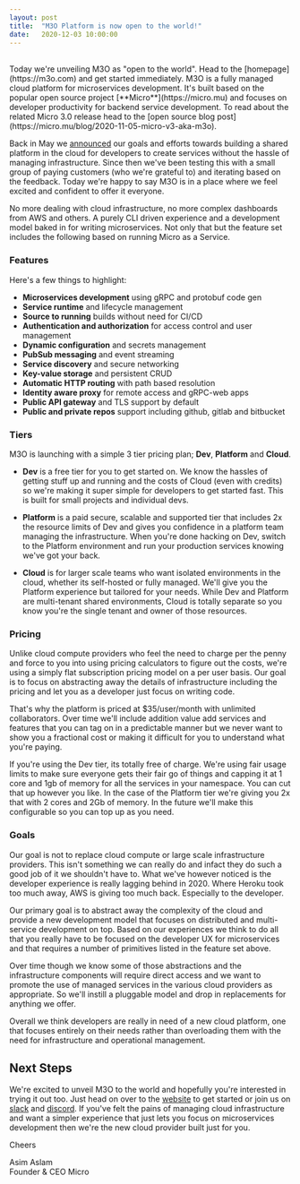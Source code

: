 ```yaml
---
layout:	post
title:	"M3O Platform is now open to the world!"
date:	2020-12-03 10:00:00
---
```

<br>
Today we're unveiling M3O as "open to the world". Head to the [homepage](https://m3o.com) and get started immediately. 
M3O is a fully managed cloud platform for microservices development. It's built based on the 
popular open source project [**Micro**](https://micro.mu) and focuses on developer productivity for backend service development. To read about 
the related Micro 3.0 release head to the [open source blog post](https://micro.mu/blog/2020-11-05-micro-v3-aka-m3o).

Back in May we [announced](/blog/2020/07/30/m3o-a-cloud-native-platform-built-for-developers.html) our goals and efforts towards building a 
shared platform in the cloud for developers to create services without the hassle of managing infrastructure. Since then we've been testing 
this with a small group of paying customers (who we're grateful to) and iterating based on the feedback. Today we're happy to say M3O is 
in a place where we feel excited and confident to offer it everyone.

No more dealing with cloud infrastructure, no more complex dashboards from AWS and others. A purely CLI driven experience and a development model 
baked in for writing microservices. Not only that but the feature set includes the following based on running Micro as a Service.

### Features

Here's a few things to highlight:

- **Microservices development** using gRPC and protobuf code gen
- **Service runtime** and lifecycle management
- **Source to running** builds without need for CI/CD
- **Authentication and authorization** for access control and user management
- **Dynamic configuration** and secrets management
- **PubSub messaging** and event streaming
- **Service discovery** and secure networking
- **Key-value storage** and persistent CRUD
- **Automatic HTTP routing** with path based resolution
- **Identity aware proxy** for remote access and gRPC-web apps
- **Public API gateway** and TLS support by default
- **Public and private repos** support including  github, gitlab and bitbucket


### Tiers

M3O is launching with a simple 3 tier pricing plan; **Dev**, **Platform** and **Cloud**. 

- **Dev** is a free tier for you to get started on. We know the hassles of getting stuff up and running and the costs of Cloud 
(even with credits) so we're making it super simple for developers to get started fast. This is built for small projects and individual devs.

- **Platform** is a paid secure, scalable and supported tier that includes 2x the resource limits of Dev and gives you confidence in a 
platform team managing the infrastructure. When you're done hacking on Dev, switch to the Platform environment and run your 
production services knowing we've got your back.

- **Cloud** is for larger scale teams who want isolated environments in the cloud, whether its self-hosted or fully managed. We'll give 
you the Platform experience but tailored for your needs. While Dev and Platform are multi-tenant shared environments, Cloud is totally 
separate so you know you're the single tenant and owner of those resources.

### Pricing

Unlike cloud compute providers who feel the need to charge per the penny and force to you into using pricing calculators to figure out the 
costs, we're using a simply flat subscription pricing model on a per user basis. Our goal is to focus on abstracting away the details 
of infrastructure including the pricing and let you as a developer just focus on writing code. 

That's why the platform is priced at $35/user/month with unlimited collaborators. Over time we'll include addition value add services 
and features that you can tag on in a predictable manner but we never want to show you a fractional cost or making it difficult for 
you to understand what you're paying.

If you're using the Dev tier, its totally free of charge. We're using fair usage limits to make sure everyone gets their fair go of 
things and capping it at 1 core and 1gb of memory for all the services in your namespace. You can cut that up however you like. In the 
case of the Platform tier we're giving you 2x that with 2 cores and 2Gb of memory. In the future we'll make this configurable so you 
can top up as you need.

### Goals

Our goal is not to replace cloud compute or large scale infrastructure providers. This isn't something we can really do and infact they 
do such a good job of it we shouldn't have to. What we've however noticed is the developer experience is really lagging behind in 2020. 
Where Heroku took too much away, AWS is giving too much back. Especially to the developer. 

Our primary goal is to abstract away the complexity of the cloud and provide a new development model that focuses on distributed and 
multi-service development on top. Based on our experiences we think to do all that you really have to be focused on the developer UX 
for microservices and that requires a number of primitives listed in the feature set above.

Over time though we know some of those abstractions and the infrastructure components will require direct access and we want to promote 
the use of managed services in the various cloud providers as appropriate. So we'll instill a pluggable model and drop in replacements 
for anything we offer.

Overall we think developers are really in need of a new cloud platform, one that focuses entirely on their needs rather than overloading 
them with the need for infrastructure and operational management.

## Next Steps

We're excited to unveil M3O to the world and hopefully you're interested in trying it out too. Just head on over to the [website](https://m3o.com) 
to get started or join us on [slack](https://slack.m3o.com) and [discord](https://discord.gg/hbmJEct). If you've felt the pains of managing 
cloud infrastructure and want a simpler experience that just lets you focus on microservices development then we're the 
new cloud provider built just for you.

Cheers

Asim Aslam
<br>
Founder & CEO Micro
